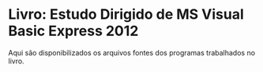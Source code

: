 # Livro: Estudo Dirigido de MS Visual Basic Express 2012

Aqui são disponibilizados os arquivos fontes dos programas trabalhados no livro.

